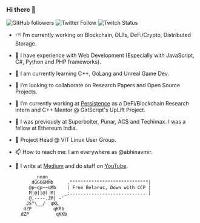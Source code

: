 ### Hi there 👋
![GitHub followers](https://img.shields.io/github/followers/abhinavmir?style=social) ![Twitter Follow](https://img.shields.io/twitter/follow/abhinavmir?style=social) ![Twitch Status](https://img.shields.io/twitch/status/abhinavmir?style=social)
- ⛅️ I’m currently working on Blockchain, DLTs, DeFi/Crypto, Distributed Storage.
- 🎈 I have experience with Web Development (Especially with JavaScript, C#, Python and PHP frameworks).
- 🌿 I am currently learning C++, GoLang and Unreal Game Dev.
- 👯 I’m looking to collaborate on Research Papers and Open Source Projects.
- 📂 I’m currently working at <a href="https://persistence.one">Persistence</a> as a DeFi/Blockchain Research intern and C++ Mentor @ GirlScript's UpLift Project.
- 📁 I was previously at Superbolter, Punar, ACS and Techimax. I was a fellow at Ethereum India.
- 🐧 Project Head @ VIT Linux User Group.
- 📫 How to reach me: I am everywhere as @abhinavmir.
- 💾 I write at <a href="http://medium.com/@abhinavmir">Medium</a> and do stuff on <a href="https://www.youtube.com/channel/UCcFGIS9ESqxGytSqU9ELg7w?view_as=subscriber">YouTube</a>.

  ```
         _nnnn_                      
        dGGGGMMb     ,"""""""""""""""""""""""""""""|
       @p~qp~~qMb    | Free Belarus, Down with CCP |
       M|@||@) M|   _;.............................|
       @,----.JM| -'
      JS^\__/  qKL
     dZP        qKRb
    dZP          qKKb
